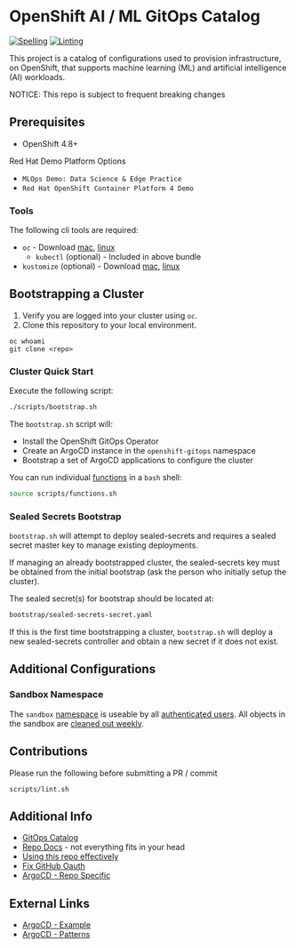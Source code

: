 # OpenShift AI / ML GitOps Catalog

[![Spelling](https://github.com/codekow/demo-ai-gitops-catalog/actions/workflows/spellcheck.yaml/badge.svg)](https://github.com/codekow/demo-ai-gitops-catalog/actions/workflows/spellcheck.yaml)
[![Linting](https://github.com/codekow/demo-ai-gitops-catalog/actions/workflows/linting.yaml/badge.svg)](https://github.com/codekow/demo-ai-gitops-catalog/actions/workflows/linting.yaml)

This project is a catalog of configurations used to provision infrastructure, on 
OpenShift, that supports machine learning (ML) and artificial intelligence (AI) workloads.

NOTICE: This repo is subject to frequent breaking changes

## Prerequisites

- OpenShift 4.8+

Red Hat Demo Platform Options

  - `MLOps Demo: Data Science & Edge Practice`
  - `Red Hat OpenShift Container Platform 4 Demo`

### Tools

The following cli tools are required:

- `oc` - Download [mac](https://formulae.brew.sh/formula/openshift-cli), [linux](https://mirror.openshift.com/pub/openshift-v4/clients)
  - `kubectl` (optional) - Included in above bundle
- `kustomize` (optional) - Download [mac](https://formulae.brew.sh/formula/kustomize), [linux](https://github.com/kubernetes-sigs/kustomize/releases)

## Bootstrapping a Cluster

1. Verify you are logged into your cluster using `oc`.
1. Clone this repository to your local environment.

```
oc whoami
git clone <repo>
```

### Cluster Quick Start

Execute the following script:

```sh
./scripts/bootstrap.sh
```

The `bootstrap.sh` script will:

- Install the OpenShift GitOps Operator
- Create an ArgoCD instance in the `openshift-gitops` namespace
- Bootstrap a set of ArgoCD applications to configure the cluster

You can run individual [functions](scripts/functions.sh) in a `bash` shell:

```sh
source scripts/functions.sh
```

### Sealed Secrets Bootstrap

`bootstrap.sh` will attempt to deploy sealed-secrets and requires a sealed secret master key to manage existing deployments.  

If managing an already bootstrapped cluster, the sealed-secrets key must be obtained from the initial bootstrap (ask the person who initially setup the cluster).

The sealed secret(s) for bootstrap should be located at:

```sh
bootstrap/sealed-secrets-secret.yaml
```

If this is the first time bootstrapping a cluster, `bootstrap.sh` will deploy a new sealed-secrets controller and obtain a new secret if it does not exist.

## Additional Configurations

### Sandbox Namespace

The `sandbox` [namespace](components/configs/namespaces/instance/sandbox/namespace.yaml) is useable by all [authenticated users](components/configs/namespaces/instance/sandbox/rolebinding-edit.yaml). All objects in the sandbox are [cleaned out weekly](components/configs/simple/sandbox-cleanup/sandbox-cleanup-cj.yml).

## Contributions

Please run the following before submitting a PR / commit

```
scripts/lint.sh
```

## Additional Info

- [GitOps Catalog](https://github.com/redhat-cop/gitops-catalog)
- [Repo Docs](docs) - not everything fits in your head
- [Using this repo effectively](docs/APPS.md)
- [Fix GitHub Oauth](docs/LOGIN.md)
- [ArgoCD - Repo Specific](docs/ARGOCD.md)

## External Links

- [ArgoCD - Example](https://github.com/gnunn-gitops/cluster-config)
- [ArgoCD - Patterns](https://github.com/gnunn-gitops/standards)
